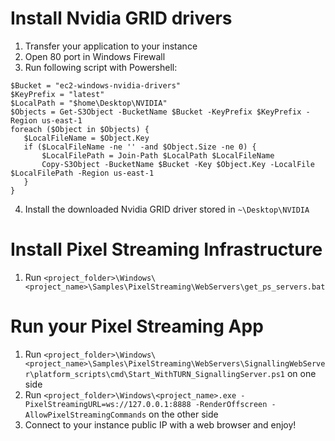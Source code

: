 # Install Nvidia GRID drivers
1. Transfer your application to your instance
2. Open 80 port in Windows Firewall
3. Run following script with Powershell:
```
$Bucket = "ec2-windows-nvidia-drivers"
$KeyPrefix = "latest"
$LocalPath = "$home\Desktop\NVIDIA"
$Objects = Get-S3Object -BucketName $Bucket -KeyPrefix $KeyPrefix -Region us-east-1
foreach ($Object in $Objects) {
   $LocalFileName = $Object.Key
   if ($LocalFileName -ne '' -and $Object.Size -ne 0) {
       $LocalFilePath = Join-Path $LocalPath $LocalFileName
       Copy-S3Object -BucketName $Bucket -Key $Object.Key -LocalFile $LocalFilePath -Region us-east-1
   }
}
```
4. Install the downloaded Nvidia GRID driver stored in `~\Desktop\NVIDIA`

# Install Pixel Streaming Infrastructure
1. Run `<project_folder>\Windows\<project_name>\Samples\PixelStreaming\WebServers\get_ps_servers.bat`

# Run your Pixel Streaming App
1. Run `<project_folder>\Windows\<project_name>\Samples\PixelStreaming\WebServers\SignallingWebServer\platform_scripts\cmd\Start_WithTURN_SignallingServer.ps1` on one side
2. Run `<project_folder>\Windows\<project_name>.exe -PixelStreamingURL=ws://127.0.0.1:8888 -RenderOffscreen -AllowPixelStreamingCommands` on the other side
3. Connect to your instance public IP with a web browser and enjoy!